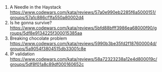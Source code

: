 1. A Needle in the Haystack https://www.codewars.com/kata/reviews/57a0e990eb2285f6a5000151/groups/57a1c886cf1fa550a80002d4
2. Is he gonna survive? https://www.codewars.com/kata/reviews/5bfd88bfff3986ea68000f90/groups/5df8e9134225f300015385aa
3. Breaking chocolate problem https://www.codewars.com/kata/reviews/5990b3be35fd2f187600004d/groups/5a9054f3804515db33001c8e
4. IP validation https://www.codewars.com/kata/reviews/58a72323238a12e4d800019c/groups/5df8f01a8c89df000160652c
